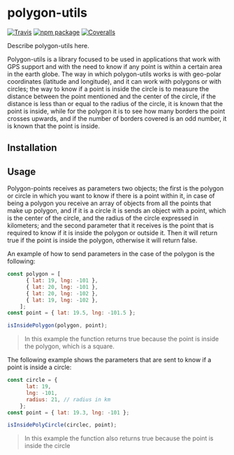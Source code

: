 # polygon-utils

[![Travis][build-badge]][build]
[![npm package][npm-badge]][npm]
[![Coveralls][coveralls-badge]][coveralls]

Describe polygon-utils here.

[build-badge]: https://img.shields.io/travis/user/repo/master.png?style=flat-square
[build]: https://travis-ci.org/user/repo

[npm-badge]: https://img.shields.io/npm/v/npm-package.png?style=flat-square
[npm]: https://www.npmjs.org/package/npm-package

[coveralls-badge]: https://img.shields.io/coveralls/user/repo/master.png?style=flat-square
[coveralls]: https://coveralls.io/github/user/repo


Polygon-utils is a library focused to be used in applications that work with GPS support and with the need to know if any point is within a certain area in the earth globe.
The way in which polygon-utils works is with geo-polar coordinates (latitude and longitude), and it can work with polygons or with circles; the way to know if a point is inside the circle is to measure the distance between the point mentioned and the center of the circle, if the distance is less than or equal to the radius of the circle, it is known that the point is inside, while for the polygon it is to see how many borders the point crosses upwards, and if the number of borders covered is an odd number, it is known that the point is inside.


## Installation


## Usage

Polygon-points receives as parameters two objects; the first is the polygon or circle in which you want to know if there is a point within it, in case of being a polygon you receive an array of objects from all the points that make up polygon, and if it is a circle it is sends an object with a point, which is the center of the circle, and the radius of the circle expressed in kilometers; and the second parameter that it receives is the point that is required to know if it is inside the polygon or outside it.
Then it will return true if the point is inside the polygon, otherwise it will return false.


An example of how to send parameters in the case of the polygon is the following:

```js
const polygon = [
      { lat: 19, lng: -101 },
      { lat: 20, lng: -101 },
      { lat: 20, lng: -102 },
      { lat: 19, lng: -102 },
    ];
const point = { lat: 19.5, lng: -101.5 };

isInsidePolygon(polygon, point);
```
> In this example the function returns true because the point is inside the polygon, which is a square.

The following example shows the parameters that are sent to know if a point is inside a circle:

```js
const circle = {
      lat: 19,
      lng: -101,
      radius: 21, // radius in km
    };
const point = { lat: 19.3, lng: -101 };

isInsidePolyCircle(circlec, point);
```
> In this example the function also returns true because the point is inside the circle